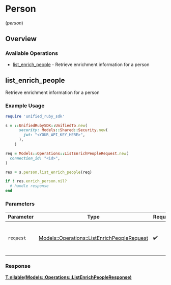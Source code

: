 # Person
(*person*)

## Overview

### Available Operations

* [list_enrich_people](#list_enrich_people) - Retrieve enrichment information for a person

## list_enrich_people

Retrieve enrichment information for a person

### Example Usage

```ruby
require 'unified_ruby_sdk'

s = ::UnifiedRubySDK::UnifiedTo.new(
      security: Models::Shared::Security.new(
        jwt: "<YOUR_API_KEY_HERE>",
      ),
    )

req = Models::Operations::ListEnrichPeopleRequest.new(
  connection_id: "<id>",
)

res = s.person.list_enrich_people(req)

if ! res.enrich_person.nil?
  # handle response
end

```

### Parameters

| Parameter                                                                                         | Type                                                                                              | Required                                                                                          | Description                                                                                       |
| ------------------------------------------------------------------------------------------------- | ------------------------------------------------------------------------------------------------- | ------------------------------------------------------------------------------------------------- | ------------------------------------------------------------------------------------------------- |
| `request`                                                                                         | [Models::Operations::ListEnrichPeopleRequest](../../models/operations/listenrichpeoplerequest.md) | :heavy_check_mark:                                                                                | The request object to use for the request.                                                        |

### Response

**[T.nilable(Models::Operations::ListEnrichPeopleResponse)](../../models/operations/listenrichpeopleresponse.md)**


